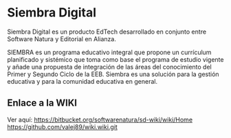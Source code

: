 # Siembra Digital
Siembra Digital es un producto EdTech desarrollado en conjunto entre Software Natura y Editorial en Alianza.

SIEMBRA es un programa educativo integral que propone un currículum planificado y sistémico que toma como base el programa de estudio vigente y añade una propuesta de integración de las áreas del conocimiento del Primer y Segundo Ciclo de la EEB. Siembra es una solución para la gestión educativa y para la comunidad educativa en general.

## Enlace a la WIKI
Ver aquí: https://bitbucket.org/softwarenatura/sd-wiki/wiki/Home 
https://github.com/valej89/wiki.wiki.git
